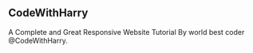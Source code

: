 ## CodeWithHarry
 A Complete and Great Responsive Website Tutorial By world best coder @CodeWithHarry.
